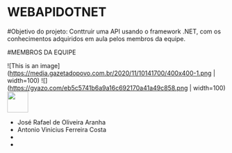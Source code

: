# WEBAPIDOTNET

#Objetivo do projeto:
Conttruir uma API usando o framework .NET, com os conhecimentos adquiridos em aula pelos membros da equipe.

#MEMBROS DA EQUIPE

![This is an image](https://media.gazetadopovo.com.br/2020/11/10141700/400x400-1.png  | width=100)
![](https://gyazo.com/eb5c5741b6a9a16c692170a41a49c858.png | width=100)
<img src="https://github.com/favicon.ico" width="48">

- José Rafael de Oliveira Aranha
- Antonio Vinicius Ferreira Costa
-
-
